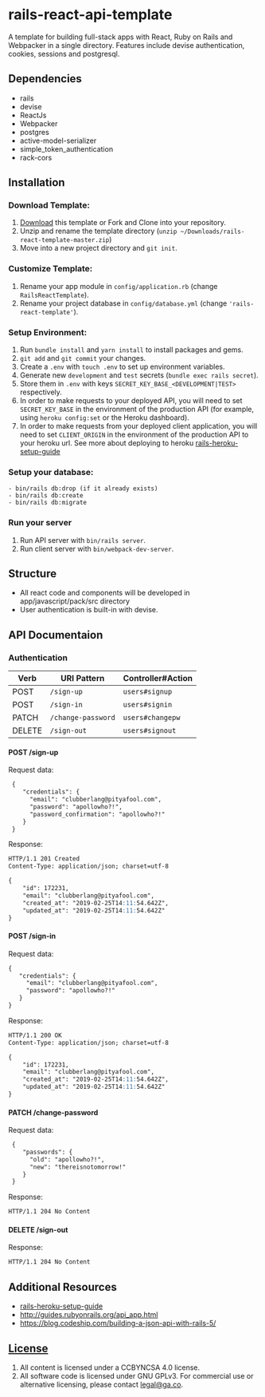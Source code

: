 # rails-react-api-template

A template for building full-stack apps with React, Ruby on Rails and Webpacker in a single directory. Features include
devise authentication, cookies, sessions and postgresql.

## Dependencies

-  rails
-  devise
-  ReactJs
-  Webpacker
-  postgres
-  active-model-serializer
-  simple_token_authentication
-  rack-cors

## Installation

### Download Template:
1.  [Download](../../archive/master.zip) this template or Fork and Clone into your repository.
1.  Unzip and rename the template directory (`unzip ~/Downloads/rails-react-template-master.zip`)
1.  Move into a new project directory and `git init`.

### Customize Template:
1.  Rename your app module in `config/application.rb` (change
    `RailsReactTemplate`).
1.  Rename your project database in `config/database.yml` (change
    `'rails-react-template'`).

### Setup Environment:
1.  Run `bundle install` and `yarn install` to install packages and gems.
1.  `git add` and `git commit` your changes.
1.  Create a `.env` with `touch .env` to set up environment variables.
1.  Generate new `development` and `test` secrets (`bundle exec rails secret`).
1.  Store them in `.env` with keys `SECRET_KEY_BASE_<DEVELOPMENT|TEST>`
    respectively.
1.  In order to make requests to your deployed API, you will need to set
    `SECRET_KEY_BASE` in the environment of the production API (for example, using `heroku config:set` or the Heroku dashboard).
1.  In order to make requests from your deployed client application, you will
    need to set `CLIENT_ORIGIN` in the environment of the production API to your heroku url.
    See more about deploying to heroku [rails-heroku-setup-guide](https://git.generalassemb.ly/ga-wdi-boston/rails-heroku-setup-guide)

### Setup your database:
    - bin/rails db:drop (if it already exists)
    - bin/rails db:create
    - bin/rails db:migrate

### Run your server
1. Run API server with `bin/rails server`.
2. Run client server with `bin/webpack-dev-server`.

## Structure

- All react code and components will be developed in app/javascript/pack/src directory
- User authentication is built-in with devise.


## API Documentaion


### Authentication

| Verb   | URI Pattern            | Controller#Action |
|--------|------------------------|-------------------|
| POST   | `/sign-up`             | `users#signup`    |
| POST   | `/sign-in`             | `users#signin`    |
| PATCH  | `/change-password`     | `users#changepw`  |
| DELETE | `/sign-out`            | `users#signout`   |

#### POST /sign-up

Request data:

```md
 {
    "credentials": {
      "email": "clubberlang@pityafool.com",
      "password": "apollowho?!",
      "password_confirmation": "apollowho?!"
    }
 }
```
Response:

```md
HTTP/1.1 201 Created
Content-Type: application/json; charset=utf-8

{
    "id": 172231,
    "email": "clubberlang@pityafool.com",
    "created_at": "2019-02-25T14:11:54.642Z",
    "updated_at": "2019-02-25T14:11:54.642Z"
}
```

#### POST /sign-in

Request data:

```md
{
   "credentials": {
     "email": "clubberlang@pityafool.com",
     "password": "apollowho?!"
   }
}
```


Response:

```md
HTTP/1.1 200 OK
Content-Type: application/json; charset=utf-8

{
    "id": 172231,
    "email": "clubberlang@pityafool.com",
    "created_at": "2019-02-25T14:11:54.642Z",
    "updated_at": "2019-02-25T14:11:54.642Z"
}
```

#### PATCH /change-password

Request data:

```md
 {
    "passwords": {
      "old": "apollowho?!",
      "new": "thereisnotomorrow!"
    }
 }
```

Response:

```md
HTTP/1.1 204 No Content
```

#### DELETE /sign-out

Response:

```md
HTTP/1.1 204 No Content
```

## Additional Resources
- [rails-heroku-setup-guide](https://git.generalassemb.ly/ga-wdi-boston/rails-heroku-setup-guide)
- http://guides.rubyonrails.org/api_app.html
- https://blog.codeship.com/building-a-json-api-with-rails-5/

## [License](LICENSE)

1.  All content is licensed under a CC­BY­NC­SA 4.0 license.
1.  All software code is licensed under GNU GPLv3. For commercial use or
    alternative licensing, please contact legal@ga.co.
